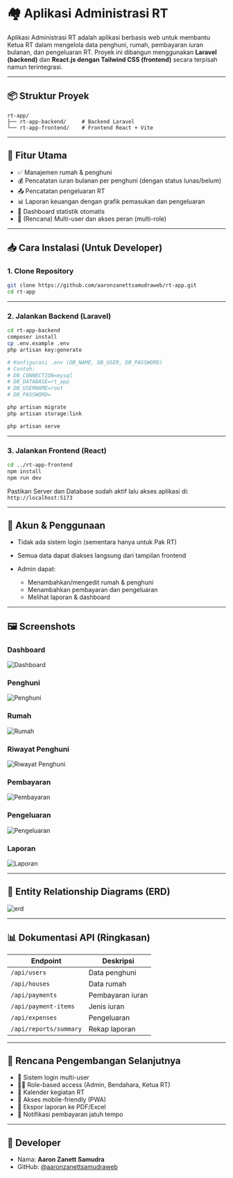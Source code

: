 # 🏘️ Aplikasi Administrasi RT

Aplikasi Administrasi RT adalah aplikasi berbasis web untuk membantu Ketua RT dalam mengelola data penghuni, rumah, pembayaran iuran bulanan, dan pengeluaran RT. Proyek ini dibangun menggunakan **Laravel (backend)** dan **React.js dengan Tailwind CSS (frontend)** secara terpisah namun terintegrasi.

---

## 📦 Struktur Proyek

```
rt-app/
├── rt-app-backend/     # Backend Laravel
└── rt-app-frontend/    # Frontend React + Vite

````

---

## 🚀 Fitur Utama

- ✅ Manajemen rumah & penghuni
- 💰 Pencatatan iuran bulanan per penghuni (dengan status lunas/belum)
- 📤 Pencatatan pengeluaran RT
- 📊 Laporan keuangan dengan grafik pemasukan dan pengeluaran
- 🧮 Dashboard statistik otomatis
- 🔐 (Rencana) Multi-user dan akses peran (multi-role)

---

## 📥 Cara Instalasi (Untuk Developer)

### 1. Clone Repository
```bash
git clone https://github.com/aaronzanettsamudraweb/rt-app.git
cd rt-app
````

---

### 2. Jalankan Backend (Laravel)

```bash
cd rt-app-backend
composer install
cp .env.example .env
php artisan key:generate

# Konfigurasi .env (DB_NAME, DB_USER, DB_PASSWORD)
# Contoh:
# DB_CONNECTION=mysql
# DB_DATABASE=rt_app
# DB_USERNAME=root
# DB_PASSWORD=

php artisan migrate
php artisan storage:link

php artisan serve
```

---

### 3. Jalankan Frontend (React)

```bash
cd ../rt-app-frontend
npm install
npm run dev
```

Pastikan Server dan Database sudah aktif lalu akses aplikasi di: `http://localhost:5173`

---

## 📝 Akun & Penggunaan

* Tidak ada sistem login (sementara hanya untuk Pak RT)
* Semua data dapat diakses langsung dari tampilan frontend
* Admin dapat:

  * Menambahkan/mengedit rumah & penghuni
  * Menambahkan pembayaran dan pengeluaran
  * Melihat laporan & dashboard

---

## 🖼️ Screenshots
### Dashboard
![Dashboard](screenshots-rtapp/dashboard.png)
### Penghuni
![Penghuni](screenshots-rtapp/penghuni.png)
### Rumah
![Rumah](screenshots-rtapp/rumah.png)
### Riwayat Penghuni
![Riwayat Penghuni](screenshots-rtapp/penempatanpenghuni.png)
### Pembayaran
![Pembayaran](screenshots-rtapp/pembayaran.png)
### Pengeluaran
![Pengeluaran](screenshots-rtapp/pengeluaran.png)
### Laporan
![Laporan](screenshots-rtapp/laporan.png)

---

## 📄 Entity Relationship Diagrams (ERD)
![erd](screenshots-rtapp/ERD.png)

---

## 📊 Dokumentasi API (Ringkasan)

| Endpoint               | Deskripsi        |
| ---------------------- | ---------------- |
| `/api/users`           | Data penghuni    |
| `/api/houses`          | Data rumah       |
| `/api/payments`        | Pembayaran iuran |
| `/api/payment-items`   | Jenis iuran      |
| `/api/expenses`        | Pengeluaran      |
| `/api/reports/summary` | Rekap laporan    |

---

## 🔮 Rencana Pengembangan Selanjutnya

* 🔐 Sistem login multi-user
* 🧑‍💼 Role-based access (Admin, Bendahara, Ketua RT)
* 📅 Kalender kegiatan RT
* 📱 Akses mobile-friendly (PWA)
* 📂 Ekspor laporan ke PDF/Excel
* 💬 Notifikasi pembayaran jatuh tempo

---

## 👤 Developer

* Nama: **Aaron Zanett Samudra**
* GitHub: [@aaronzanettsamudraweb](https://github.com/aaronzanettsamudraweb)
